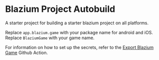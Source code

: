 # Blazium Project Autobuild

A starter project for building a starter blazium project on all platforms. 

Replace `app.blazium.game` with your package name for android and iOS. Replace `BlaziumGame` with your game name.

For information on how to set up the secrets, refer to the [Export Blazium Game](https://github.com/blazium-engine/export-blazium-game) Github Action.
